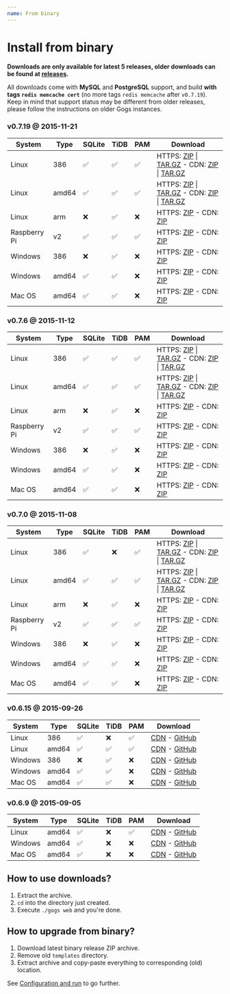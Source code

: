 ```yaml
---
name: From binary
---
```


# Install from binary

**Downloads are only available for latest 5 releases, older downloads can be found at [releases](https://github.com/gogits/gogs/releases?after=v0.6.9).**

All downloads come with **MySQL** and **PostgreSQL** support, and build **with tags `redis memcache cert`** (no more tags `redis memcache` after `v0.7.19`). Keep in mind that support status may be different from older releases, please follow the instructions on older Gogs instances.

### v0.7.19 @ 2015-11-21

|System|Type|SQLite|TiDB|PAM|Download|
|------|----|------|----|---|--------|
|Linux|386|✅|✅|✅|HTTPS: [ZIP](https://dl.gogs.io/gogs_v0.7.19_linux_386.zip) \| [TAR.GZ](https://dl.gogs.io/gogs_v0.7.19_linux_386.tar.gz) - CDN: [ZIP](http://7d9nal.com2.z0.glb.qiniucdn.com/gogs_v0.7.19_linux_386.zip) \| [TAR.GZ](http://7d9nal.com2.z0.glb.qiniucdn.com/gogs_v0.7.19_linux_386.tar.gz)|
|Linux|amd64|✅|✅|✅|HTTPS: [ZIP](https://dl.gogs.io/gogs_v0.7.19_linux_amd64.zip) \| [TAR.GZ](https://dl.gogs.io/gogs_v0.7.19_linux_amd64.tar.gz) - CDN: [ZIP](http://7d9nal.com2.z0.glb.qiniucdn.com/gogs_v0.7.19_linux_amd64.zip) \| [TAR.GZ](http://7d9nal.com2.z0.glb.qiniucdn.com/gogs_v0.7.19_linux_amd64.tar.gz)|
|Linux|arm|❌|✅|❌|HTTPS: [ZIP](https://dl.gogs.io/gogs_v0.7.19_linux_arm.zip) - CDN: [ZIP](http://7d9nal.com2.z0.glb.qiniucdn.com/gogs_v0.7.19_linux_arm.zip)|
|Raspberry Pi|v2|✅|✅|✅|HTTPS: [ZIP](https://dl.gogs.io/gogs_v0.7.19_raspi2.zip) - CDN: [ZIP](http://7d9nal.com2.z0.glb.qiniucdn.com/gogs_v0.7.19_raspi2.zip)|
|Windows|386|❌|✅|❌|HTTPS: [ZIP](https://dl.gogs.io/gogs_v0.7.19_windows_386.zip) - CDN: [ZIP](http://7d9nal.com2.z0.glb.qiniucdn.com/gogs_v0.7.19_windows_386.zip)|
|Windows|amd64|✅|✅|❌|HTTPS: [ZIP](https://dl.gogs.io/gogs_v0.7.19_windows_amd64.zip) - CDN: [ZIP](http://7d9nal.com2.z0.glb.qiniucdn.com/gogs_v0.7.19_windows_amd64.zip)|
|Mac OS|amd64|✅|✅|❌|HTTPS: [ZIP](https://dl.gogs.io/gogs_v0.7.19_darwin_amd64.zip) - CDN: [ZIP](http://7d9nal.com2.z0.glb.qiniucdn.com/gogs_v0.7.19_darwin_amd64.zip)|

### v0.7.6 @ 2015-11-12

|System|Type|SQLite|TiDB|PAM|Download|
|------|----|------|----|---|--------|
|Linux|386|✅|✅|✅|HTTPS: [ZIP](https://dl.gogs.io/gogs_v0.7.6_linux_386.zip) \| [TAR.GZ](https://dl.gogs.io/gogs_v0.7.6_linux_386.tar.gz) - CDN: [ZIP](http://7d9nal.com2.z0.glb.qiniucdn.com/gogs_v0.7.6_linux_386.zip) \| [TAR.GZ](http://7d9nal.com2.z0.glb.qiniucdn.com/gogs_v0.7.6_linux_386.tar.gz)|
|Linux|amd64|✅|✅|✅|HTTPS: [ZIP](https://dl.gogs.io/gogs_v0.7.6_linux_amd64.zip) \| [TAR.GZ](https://dl.gogs.io/gogs_v0.7.6_linux_amd64.tar.gz) - CDN: [ZIP](http://7d9nal.com2.z0.glb.qiniucdn.com/gogs_v0.7.6_linux_amd64.zip) \| [TAR.GZ](http://7d9nal.com2.z0.glb.qiniucdn.com/gogs_v0.7.6_linux_amd64.tar.gz)|
|Linux|arm|❌|✅|❌|HTTPS: [ZIP](https://dl.gogs.io/gogs_v0.7.6_linux_arm.zip) - CDN: [ZIP](http://7d9nal.com2.z0.glb.qiniucdn.com/gogs_v0.7.6_linux_arm.zip)|
|Raspberry Pi|v2|✅|✅|✅|HTTPS: [ZIP](https://dl.gogs.io/gogs_v0.7.6_raspi2.zip) - CDN: [ZIP](http://7d9nal.com2.z0.glb.qiniucdn.com/gogs_v0.7.6_raspi2.zip)|
|Windows|386|❌|✅|❌|HTTPS: [ZIP](https://dl.gogs.io/gogs_v0.7.6_windows_386.zip) - CDN: [ZIP](http://7d9nal.com2.z0.glb.qiniucdn.com/gogs_v0.7.6_windows_386.zip)|
|Windows|amd64|✅|✅|❌|HTTPS: [ZIP](https://dl.gogs.io/gogs_v0.7.6_windows_amd64.zip) - CDN: [ZIP](http://7d9nal.com2.z0.glb.qiniucdn.com/gogs_v0.7.6_windows_amd64.zip)|
|Mac OS|amd64|✅|✅|❌|HTTPS: [ZIP](https://dl.gogs.io/gogs_v0.7.6_darwin_amd64.zip) - CDN: [ZIP](http://7d9nal.com2.z0.glb.qiniucdn.com/gogs_v0.7.6_darwin_amd64.zip)|

### v0.7.0 @ 2015-11-08

|System|Type|SQLite|TiDB|PAM|Download|
|------|----|------|----|---|--------|
|Linux|386|✅|❌|✅|HTTPS: [ZIP](https://dl.gogs.io/gogs_v0.7.0_linux_386.zip) \| [TAR.GZ](https://dl.gogs.io/gogs_v0.7.0_linux_386.tar.gz) - CDN: [ZIP](http://7d9nal.com2.z0.glb.qiniucdn.com/gogs_v0.7.0_linux_386.zip) \| [TAR.GZ](http://7d9nal.com2.z0.glb.qiniucdn.com/gogs_v0.7.0_linux_386.tar.gz)|
|Linux|amd64|✅|✅|✅|HTTPS: [ZIP](https://dl.gogs.io/gogs_v0.7.0_linux_amd64.zip) \| [TAR.GZ](https://dl.gogs.io/gogs_v0.7.0_linux_amd64.tar.gz) - CDN: [ZIP](http://7d9nal.com2.z0.glb.qiniucdn.com/gogs_v0.7.0_linux_amd64.zip) \| [TAR.GZ](http://7d9nal.com2.z0.glb.qiniucdn.com/gogs_v0.7.0_linux_amd64.tar.gz)|
|Linux|arm|❌|✅|❌|HTTPS: [ZIP](https://dl.gogs.io/gogs_v0.7.0_linux_arm.zip) - CDN: [ZIP](http://7d9nal.com2.z0.glb.qiniucdn.com/gogs_v0.7.0_linux_arm.zip)|
|Raspberry Pi|v2|✅|✅|✅|HTTPS: [ZIP](https://dl.gogs.io/gogs_v0.7.0_raspi2.zip) - CDN: [ZIP](http://7d9nal.com2.z0.glb.qiniucdn.com/gogs_v0.7.0_raspi2.zip)|
|Windows|386|❌|✅|❌|HTTPS: [ZIP](https://dl.gogs.io/gogs_v0.7.0_windows_386.zip) - CDN: [ZIP](http://7d9nal.com2.z0.glb.qiniucdn.com/gogs_v0.7.0_windows_386.zip)|
|Windows|amd64|✅|✅|❌|HTTPS: [ZIP](https://dl.gogs.io/gogs_v0.7.0_windows_amd64.zip) - CDN: [ZIP](http://7d9nal.com2.z0.glb.qiniucdn.com/gogs_v0.7.0_windows_amd64.zip)|
|Mac OS|amd64|✅|✅|❌|HTTPS: [ZIP](https://dl.gogs.io/gogs_v0.7.0_darwin_amd64.zip) - CDN: [ZIP](http://7d9nal.com2.z0.glb.qiniucdn.com/gogs_v0.7.0_darwin_amd64.zip)|

### v0.6.15 @ 2015-09-26

|System|Type|SQLite|TiDB|PAM|Download|
|------|----|------|----|---|--------|
|Linux|386|✅|❌|✅|[CDN](http://7d9nal.com2.z0.glb.qiniucdn.com/gogs_v0.6.15_linux_386.zip) - [GitHub](https://github.com/gogits/gogs/releases/tag/v0.6.15)|
|Linux|amd64|✅|✅|✅|[CDN](http://7d9nal.com2.z0.glb.qiniucdn.com/gogs_v0.6.15_linux_amd64.zip) - [GitHub](https://github.com/gogits/gogs/releases/tag/v0.6.15)|
|Windows|386|❌|✅|❌|[CDN](http://7d9nal.com2.z0.glb.qiniucdn.com/gogs_v0.6.15_windows_386.zip) - [GitHub](https://github.com/gogits/gogs/releases/tag/v0.6.15)|
|Windows|amd64|✅|✅|❌|[CDN](http://7d9nal.com2.z0.glb.qiniucdn.com/gogs_v0.6.15_windows_amd64.zip) - [GitHub](https://github.com/gogits/gogs/releases/tag/v0.6.15)|
|Mac OS|amd64|✅|✅|❌|[CDN](http://7d9nal.com2.z0.glb.qiniucdn.com/gogs_v0.6.15_darwin_amd64.zip) - [GitHub](https://github.com/gogits/gogs/releases/tag/v0.6.15)|

### v0.6.9 @ 2015-09-05

|System|Type|SQLite|TiDB|PAM|Download|
|------|----|------|----|---|--------|
|Linux|amd64|✅|❌|✅|[CDN](http://7d9nal.com2.z0.glb.qiniucdn.com/gogs_v0.6.9_linux_amd64.zip) - [GitHub](https://github.com/gogits/gogs/releases/tag/v0.6.9)|
|Windows|amd64|✅|❌|❌|[CDN](http://7d9nal.com2.z0.glb.qiniucdn.com/gogs_v0.6.9_windows_amd64.zip) - [GitHub](https://github.com/gogits/gogs/releases/tag/v0.6.9)|
|Mac OS|amd64|✅|❌|❌|[CDN](http://7d9nal.com2.z0.glb.qiniucdn.com/gogs_v0.6.9_darwin_amd64.zip) - [GitHub](https://github.com/gogits/gogs/releases/tag/v0.6.9)|

## How to use downloads?

1. Extract the archive.
2. `cd` into the directory just created.
3. Execute `./gogs web` and you're done.

## How to upgrade from binary?

1. Download latest binary release ZIP archive.
2. Remove old `templates` directory.
3. Extract archive and copy-paste everything to corresponding (old) location.

See [Configuration and run](/docs/installation/configuration_and_run) to go further.
